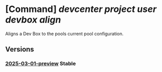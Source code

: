 # [Command] _devcenter project user devbox align_

Aligns a Dev Box to the pools current pool configuration.

## Versions

### [2025-03-01-preview](/Resources/data-plane/microsoft.devcenter/L3Byb2plY3RzL3t9L3VzZXJzL3t9L2RldmJveGVzL3t9OmFsaWdu/2025-03-01-preview.xml) **Stable**

<!-- data-plane:microsoft.devcenter /projects/{}/users/{}/devboxes/{}:align 2025-03-01-preview -->
